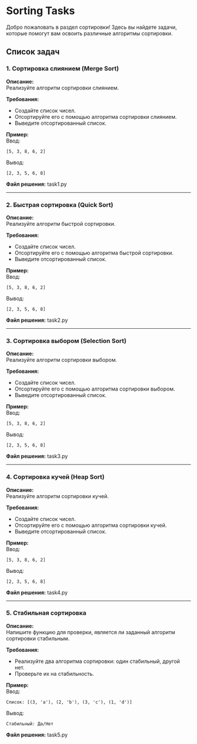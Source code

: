 # Sorting Tasks

Добро пожаловать в раздел сортировки! Здесь вы найдете задачи, которые помогут вам освоить различные алгоритмы сортировки.

## Список задач

### 1. Сортировка слиянием (Merge Sort)
**Описание:**  
Реализуйте алгоритм сортировки слиянием.  

**Требования:**  
- Создайте список чисел.
- Отсортируйте его с помощью алгоритма сортировки слиянием.
- Выведите отсортированный список.

**Пример:**  
Ввод:  
~~~
[5, 3, 8, 6, 2]
~~~
Вывод:  
~~~
[2, 3, 5, 6, 8]
~~~

**Файл решения:** task1.py

---

### 2. Быстрая сортировка (Quick Sort)
**Описание:**  
Реализуйте алгоритм быстрой сортировки.  

**Требования:**  
- Создайте список чисел.
- Отсортируйте его с помощью алгоритма быстрой сортировки.
- Выведите отсортированный список.

**Пример:**  
Ввод:  
~~~
[5, 3, 8, 6, 2]
~~~
Вывод:  
~~~
[2, 3, 5, 6, 8]
~~~

**Файл решения:** task2.py

---

### 3. Сортировка выбором (Selection Sort)
**Описание:**  
Реализуйте алгоритм сортировки выбором.  

**Требования:**  
- Создайте список чисел.
- Отсортируйте его с помощью алгоритма сортировки выбором.
- Выведите отсортированный список.

**Пример:**  
Ввод:  
~~~
[5, 3, 8, 6, 2]
~~~
Вывод:  
~~~
[2, 3, 5, 6, 8]
~~~

**Файл решения:** task3.py

---

### 4. Сортировка кучей (Heap Sort)
**Описание:**  
Реализуйте алгоритм сортировки кучей.  

**Требования:**  
- Создайте список чисел.
- Отсортируйте его с помощью алгоритма сортировки кучей.
- Выведите отсортированный список.

**Пример:**  
Ввод:  
~~~
[5, 3, 8, 6, 2]
~~~
Вывод:  
~~~
[2, 3, 5, 6, 8]
~~~

**Файл решения:** task4.py

---

### 5. Стабильная сортировка
**Описание:**  
Напишите функцию для проверки, является ли заданный алгоритм сортировки стабильным.  

**Требования:**  
- Реализуйте два алгоритма сортировки: один стабильный, другой нет.
- Проверьте их на стабильность.

**Пример:**  
Ввод:  
~~~
Список: [(3, 'a'), (2, 'b'), (3, 'c'), (1, 'd')]
~~~
Вывод:  
~~~
Стабильный: Да/Нет
~~~

**Файл решения:** task5.py